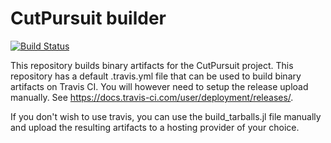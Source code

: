 # CutPursuit builder

[![Build Status](https://travis-ci.com/JoshChristie/CutPursuitBuilder.svg?branch=master)](https://travis-ci.org/JoshChristie/CutPursuitBuilder)

This repository builds binary artifacts for the CutPursuit project.
This repository has a default .travis.yml file that can be used to build
binary artifacts on Travis CI. You will however need to setup the release
upload manually. See https://docs.travis-ci.com/user/deployment/releases/.

If you don't wish to use travis, you can use the build_tarballs.jl
file manually and upload the resulting artifacts to a hosting provider
of your choice.
